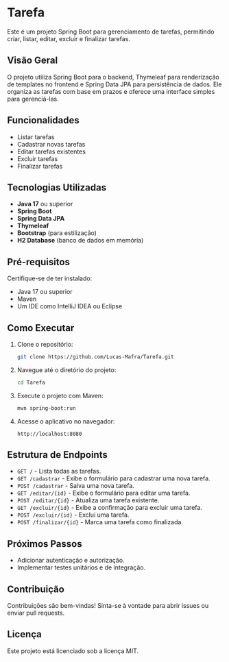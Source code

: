 # Tarefa

Este é um projeto Spring Boot para gerenciamento de tarefas, permitindo criar, listar, editar, excluir e finalizar tarefas.

## Visão Geral

O projeto utiliza Spring Boot para o backend, Thymeleaf para renderização de templates no frontend e Spring Data JPA para persistência de dados. Ele organiza as tarefas com base em prazos e oferece uma interface simples para gerenciá-las.

## Funcionalidades

- Listar tarefas
- Cadastrar novas tarefas
- Editar tarefas existentes
- Excluir tarefas
- Finalizar tarefas

## Tecnologias Utilizadas

- **Java 17** ou superior
- **Spring Boot**
- **Spring Data JPA**
- **Thymeleaf**
- **Bootstrap** (para estilização)
- **H2 Database** (banco de dados em memória)

## Pré-requisitos

Certifique-se de ter instalado:

- Java 17 ou superior
- Maven
- Um IDE como IntelliJ IDEA ou Eclipse

## Como Executar

1. Clone o repositório:

    ```bash
    git clone https://github.com/Lucas-Mafra/Tarefa.git
    ```

2. Navegue até o diretório do projeto:

    ```bash
    cd Tarefa
    ```

3. Execute o projeto com Maven:

    ```bash
    mvn spring-boot:run
    ```

4. Acesse o aplicativo no navegador:

    ```
    http://localhost:8080
    ```

## Estrutura de Endpoints

- `GET /` - Lista todas as tarefas.
- `GET /cadastrar` - Exibe o formulário para cadastrar uma nova tarefa.
- `POST /cadastrar` - Salva uma nova tarefa.
- `GET /editar/{id}` - Exibe o formulário para editar uma tarefa.
- `POST /editar/{id}` - Atualiza uma tarefa existente.
- `GET /excluir/{id}` - Exibe a confirmação para excluir uma tarefa.
- `POST /excluir/{id}` - Exclui uma tarefa.
- `POST /finalizar/{id}` - Marca uma tarefa como finalizada.

## Próximos Passos

- Adicionar autenticação e autorização.
- Implementar testes unitários e de integração.


## Contribuição

Contribuições são bem-vindas! Sinta-se à vontade para abrir issues ou enviar pull requests.

## Licença

Este projeto está licenciado sob a licença MIT.